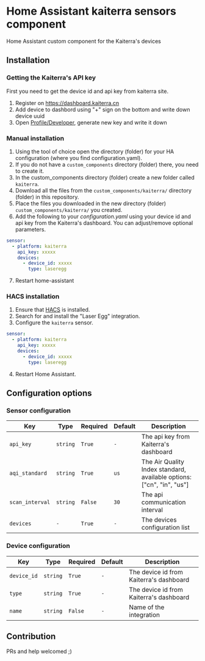 # Home Assistant kaiterra sensors component
Home Assistant custom component for the Kaiterra's devices

## Installation

### Getting the Kaiterra's API key
First you need to get the device id and api key from kaiterra site.
1. Register on https://dashboard.kaiterra.cn
2. Add device to dashbord using "+" sign on the bottom and write down device uuid
3. Open [Profile/Developer](https://dashboard.kaiterra.cn/me/account/developer), generate new key and write it down

### Manual installation
1. Using the tool of choice open the directory (folder) for your HA configuration (where you find configuration.yaml).
2. If you do not have a `custom_components` directory (folder) there, you need to create it.
3. In the custom_components directory (folder) create a new folder called `kaiterra`.
4. Download all the files from the `custom_components/kaiterra/` directory (folder) in this repository.
5. Place the files you downloaded in the new directory (folder) `custom_components/kaiterra/` you created.
6. Add the following to your _configuration.yaml_ using your device id and api key from the Kaiterra's dashboard. You can adjust/remove optional parameters.

```yaml
sensor:
  - platform: kaiterra
    api_key: xxxxx
    devices:
      - device_id: xxxxx
        type: laseregg 
```

7. Restart home-assistant

### HACS installation
1. Ensure that [HACS](https://custom-components.github.io/hacs/) is installed.
2. Search for and install the "Laser Egg" integration.
3. Configure the `kaiterra` sensor.

```yaml
sensor:
  - platform: kaiterra
    api_key: xxxxx
    devices:
      - device_id: xxxxx
        type: laseregg 
```

4. Restart Home Assistant.


## Configuration options

### Sensor configuration

Key | Type | Required | Default | Description
-- | -- | -- | -- | --
`api_key` | `string` | `True` | `-` | The api key from Kaiterra's dashboard
`aqi_standard` | `string` | `True` | `us` | The Air Quality Index standard, available options: ["cn", "in", "us"]
`scan_interval` | `string` | `False` | `30` | The api communication interval
`devices` | `-` | `True` | `-` | The devices configuration list

### Device configuration

Key | Type | Required | Default | Description
-- | -- | -- | -- | --
`device_id` | `string` | `True` | `-` | The device id from Kaiterra's dashboard
`type` | `string` | `True` | `-` | The device id from Kaiterra's dashboard
`name` | `string` | `False` | `-` | Name of the integration


## Contribution
PRs and help welcomed ;)
